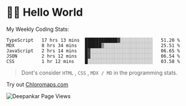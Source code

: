 # 👋🏽 Hello World 

<!--![Deepankar's github stats](https://github-readme-stats.vercel.app/api?username=Deep-Codes&count_private=true&show_icons=true&theme=radical)-->
My Weekly Coding Stats:

<!--START_SECTION:waka-->
```text
TypeScript   17 hrs 13 mins  ████████████▓░░░░░░░░░░░░   51.20 % 
MDX          8 hrs 34 mins   ██████▒░░░░░░░░░░░░░░░░░░   25.51 % 
JavaScript   2 hrs 14 mins   █▓░░░░░░░░░░░░░░░░░░░░░░░   06.65 % 
JSON         2 hrs 12 mins   █▓░░░░░░░░░░░░░░░░░░░░░░░   06.54 % 
CSS          1 hr 12 mins    █░░░░░░░░░░░░░░░░░░░░░░░░   03.58 % 
```
<!--END_SECTION:waka-->

> Dont's consider `HTML` , `CSS` , `MDX / MD` in the programming stats.

Try out [Chloromaps.com](https://www.chloromaps.com/)

<p align="left"> <img src="https://komarev.com/ghpvc/?username=Deep-Codes&label=Views&color=blue&style=plastic" alt="Deepankar Page Views" /> </p>
